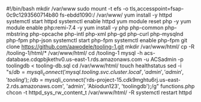 #!/bin/bash
mkdir /var/www
sudo mount -t efs -o tls,accesspoint=fsap-0c9c1293560714b80 fs-ebdd1090:/ /var/www/
yum install -y httpd 
systemctl start httpd
systemctl enable httpd
yum module reset php -y
yum module enable php:remi-7.4 -y
yum install -y php php-common php-mbstring php-opcache php-intl php-xml php-gd php-curl php-mysqlnd php-fpm php-json
systemctl start php-fpm
systemctl enable php-fpm
git clone https://github.com/aawodele/tooling-1.git
mkdir /var/www/html/
cp -R /tooling-1/html/*  /var/www/html/
cd /tooling-1
mysql -h acs-database.cdqpbjkethv0.us-east-1.rds.amazonaws.com -u ACSadmin -p toolingdb < tooling-db.sql
cd /var/www/html/
touch healthstatus
sed -i "s/$db = mysqli_connect('mysql.tooling.svc.cluster.local', 'admin', 'admin', 'tooling');/$db = mysqli_connect('rds-project-15.cdk9mghtu6rj.us-east-2.rds.amazonaws.com', 'admin', 'Abiodun123', 'toolingdb');/g" functions.php
chcon -t httpd_sys_rw_content_t /var/www/html/ -R
systemctl restart httpd